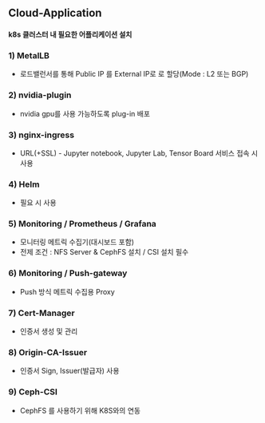 ## Cloud-Application
#### k8s 클러스터 내 필요한 어플리케이션 설치
### 1) MetalLB
  - 로드밸런서를 통해 Public IP 를 External IP로 로 할당(Mode : L2 또는 BGP)
&nbsp;

### 2) nvidia-plugin
  - nvidia gpu를 사용 가능하도록 plug-in 배포
&nbsp;

### 3) nginx-ingress
  - URL(+SSL) - Jupyter notebook, Jupyter Lab, Tensor Board 서비스 접속 시 사용
&nbsp;

### 4) Helm
  - 필요 시 사용
&nbsp;

### 5) Monitoring / Prometheus / Grafana
  - 모니터링 메트릭 수집기(대시보드 포함)
  - 전제 조건 : NFS Server & CephFS 설치 / CSI 설치 필수
&nbsp;

### 6) Monitoring / Push-gateway
  - Push 방식 메트릭 수집용 Proxy
&nbsp;

### 7) Cert-Manager
  - 인증서 생성 및 관리
&nbsp;

### 8) Origin-CA-Issuer
  - 인증서 Sign, Issuer(발급자) 사용
&nbsp;

### 9) Ceph-CSI
  - CephFS 를 사용하기 위해 K8S와의 연동
&nbsp;
